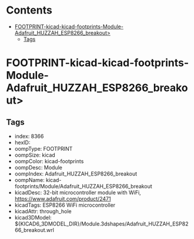 



Contents
========

* [FOOTPRINT-kicad-kicad-footprints-Module-Adafruit_HUZZAH_ESP8266_breakout>](#footprint-kicad-kicad-footprints-module-adafruit_huzzah_esp8266_breakout)
	* [Tags](#tags)

# FOOTPRINT-kicad-kicad-footprints-Module-Adafruit_HUZZAH_ESP8266_breakout>

## Tags

- index: 8366
- hexID: 
- oompType: FOOTPRINT
- oompSize: kicad
- oompColor: kicad-footprints
- oompDesc: Module
- oompIndex: Adafruit_HUZZAH_ESP8266_breakout
- oompName: kicad-footprints/Module/Adafruit_HUZZAH_ESP8266_breakout
- kicadDesc: 32-bit microcontroller module with WiFi, https://www.adafruit.com/product/2471
- kicadTags: ESP8266 WiFi microcontroller
- kicadAttr: through_hole
- kicad3DModel: ${KICAD6_3DMODEL_DIR}/Module.3dshapes/Adafruit_HUZZAH_ESP8266_breakout.wrl
